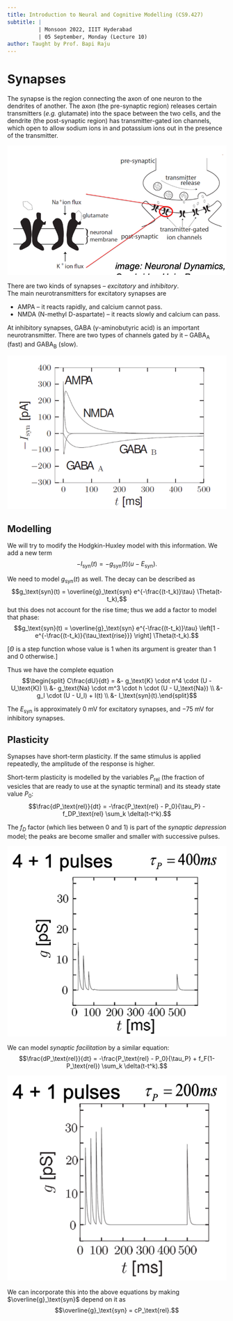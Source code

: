 ```yaml
---
title: Introduction to Neural and Cognitive Modelling (CS9.427)
subtitle: |
          | Monsoon 2022, IIIT Hyderabad
          | 05 September, Monday (Lecture 10)
author: Taught by Prof. Bapi Raju
---
```


# Synapses
The synapse is the region connecting the axon of one neuron to the dendrites of another. The axon (the pre-synaptic region) releases certain transmitters (*e.g.* glutamate) into the space between the two cells, and the dendrite (the post-synaptic region) has transmitter-gated ion channels, which open to allow sodium ions in and potassium ions out in the presence of the transmitter.

![Synapse](syn.png)

There are two kinds of synapses – *excitatory* and *inhibitory*.  
The main neurotransmitters for excitatory synapses are

* AMPA – it reacts rapidly, and calcium cannot pass.
* NMDA (N-methyl D-aspartate) – it reacts slowly and calcium can pass.

At inhibitory synapses, GABA ($\gamma$-aminobutyric acid) is an important neurotransmitter. There are two types of channels gated by it – $\text{GABA}_\text{A}$ (fast) and $\text{GABA}_\text{B}$ (slow).

![Behaviour of Channels](chan.png)

## Modelling
We will try to modify the Hodgkin-Huxley model with this information. We add a new term
$$-I_\text{syn}(t) = -g_\text{syn}(t) (u - E_\text{syn}).$$

We need to model $g_\text{syn}(t)$ as well. The decay can be described as
$$g_\text{syn}(t) = \overline{g}_\text{syn} e^{-\frac{(t-t_k)}\tau} \Theta(t-t_k),$$
but this does not account for the rise time; thus we add a factor to model that phase:
$$g_\text{syn}(t) = \overline{g}_\text{syn} e^{-\frac{(t-t_k)}\tau} \left[1 - e^{-\frac{(t-t_k)}{\tau_\text{rise}}} \right] \Theta(t-t_k).$$

[$\Theta$ is a step function whose value is 1 when its argument is greater than 1 and 0 otherwise.]

Thus we have the complete equation
$$\begin{split}
C\frac{dU}{dt} = &- g_\text{K} \cdot n^4 \cdot (U - U_\text{K}) \\
&- g_\text{Na} \cdot m^3 \cdot h \cdot  (U - U_\text{Na}) \\
&- g_l \cdot (U - U_l) + I(t) \\
&- I_\text{syn}(t).\end{split}$$

The $E_\text{syn}$ is approximately 0 mV for excitatory synapses, and $-75$ mV for inhibitory synapses.

## Plasticity
Synapses have short-term plasticity. If the same stimulus is applied repeatedly, the amplitude of the response is higher.

Short-term plasticity is modelled by the variables $P_\text{rel}$ (the fraction of vesicles that are ready to use at the synaptic terminal) and its steady state value $P_0$:
$$\frac{dP_\text{rel}}{dt} = -\frac{P_\text{rel} - P_0}{\tau_P} - f_DP_\text{rel} \sum_k \delta(t-t^k).$$

The $f_D$ factor (which lies between 0 and 1) is part of the *synaptic depression* model; the peaks are become smaller and smaller with successive pulses.

![Synaptic Depression](dep.png)

We can model *synaptic facilitation* by a similar equation:
$$\frac{dP_\text{rel}}{dt} = -\frac{P_\text{rel} - P_0}{\tau_P} + f_F(1-P_\text{rel}) \sum_k \delta(t-t^k).$$

![Synaptic Facilitation](fac.png)

We can incorporate this into the above equations by making $\overline{g}_\text{syn}$ depend on it as
$$\overline{g}_\text{syn} = cP_\text{rel}.$$